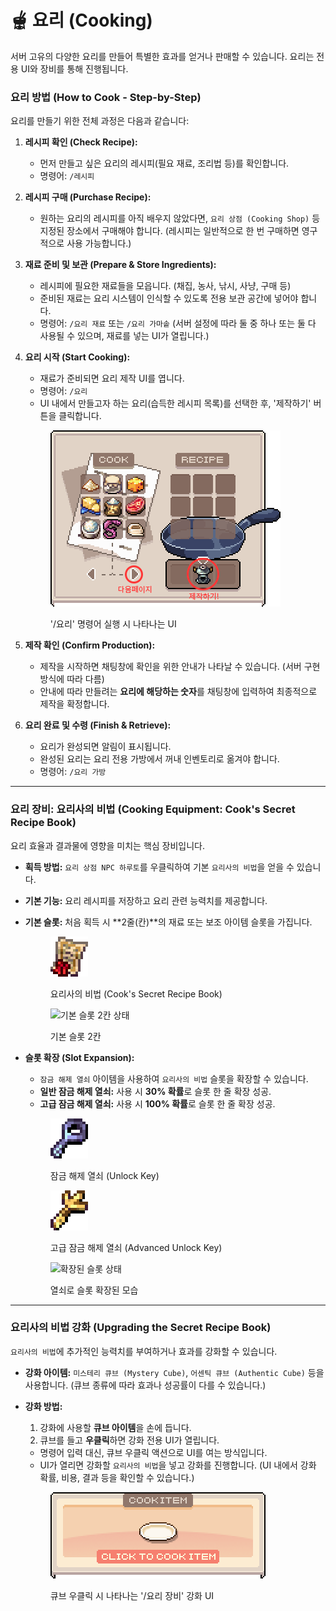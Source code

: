 # 🫕 요리 (Cooking)

서버 고유의 다양한 요리를 만들어 특별한 효과를 얻거나 판매할 수 있습니다. 요리는 전용 UI와 장비를 통해 진행됩니다.

### **요리 방법 (How to Cook - Step-by-Step)**

요리를 만들기 위한 전체 과정은 다음과 같습니다:

1.  **레시피 확인 (Check Recipe):**
    *   먼저 만들고 싶은 요리의 레시피(필요 재료, 조리법 등)를 확인합니다.
    *   명령어: `/레시피`

2.  **레시피 구매 (Purchase Recipe):**
    *   원하는 요리의 레시피를 아직 배우지 않았다면, `요리 상점 (Cooking Shop)` 등 지정된 장소에서 구매해야 합니다. (레시피는 일반적으로 한 번 구매하면 영구적으로 사용 가능합니다.)

3.  **재료 준비 및 보관 (Prepare & Store Ingredients):**
    *   레시피에 필요한 재료들을 모읍니다. (채집, 농사, 낚시, 사냥, 구매 등)
    *   준비된 재료는 요리 시스템이 인식할 수 있도록 전용 보관 공간에 넣어야 합니다.
    *   명령어: `/요리 재료` 또는 `/요리 가마솥` (서버 설정에 따라 둘 중 하나 또는 둘 다 사용될 수 있으며, 재료를 넣는 UI가 열립니다.)

4.  **요리 시작 (Start Cooking):**
    *   재료가 준비되면 요리 제작 UI를 엽니다.
    *   명령어: `/요리`
    *   UI 내에서 만들고자 하는 요리(습득한 레시피 목록)를 선택한 후, '제작하기' 버튼을 클릭합니다.

    <div align="left"><figure><img src="../../../.gitbook/assets/cook.png" alt="요리 제작 UI"><figcaption><p>'/요리' 명령어 실행 시 나타나는 UI</p></figcaption></figure></div>

5.  **제작 확인 (Confirm Production):**
    *   제작을 시작하면 채팅창에 확인을 위한 안내가 나타날 수 있습니다. (서버 구현 방식에 따라 다름)
    *   안내에 따라 만들려는 **요리에 해당하는 숫자**를 채팅창에 입력하여 최종적으로 제작을 확정합니다.

6.  **요리 완료 및 수령 (Finish & Retrieve):**
    *   요리가 완성되면 알림이 표시됩니다.
    *   완성된 요리는 요리 전용 가방에서 꺼내 인벤토리로 옮겨야 합니다.
    *   명령어: `/요리 가방`

---

### **요리 장비: 요리사의 비법 (Cooking Equipment: Cook's Secret Recipe Book)**

요리 효율과 결과물에 영향을 미치는 핵심 장비입니다.

*   **획득 방법:** `요리 상점 NPC 하루토`를 우클릭하여 기본 `요리사의 비법`을 얻을 수 있습니다.
*   **기본 기능:** 요리 레시피를 저장하고 요리 관련 능력치를 제공합니다.
*   **기본 슬롯:** 처음 획득 시 **2줄(칸)**의 재료 또는 보조 아이템 슬롯을 가집니다.

    <div align="left"><figure><img src="../../../.gitbook/assets/제목 없음-9 (1).png" alt="요리사의 비법 아이템"><figcaption><p>요리사의 비법 (Cook's Secret Recipe Book)</p></figcaption></figure></div>
    <div align="left"><figure><img src="../../../.gitbook/assets/2줄.png" alt="기본 슬롯 2칸 상태"><figcaption><p>기본 슬롯 2칸</p></figcaption></figure></div>

*   **슬롯 확장 (Slot Expansion):**
    *   `잠금 해제 열쇠` 아이템을 사용하여 `요리사의 비법` 슬롯을 확장할 수 있습니다.
    *   **일반 잠금 해제 열쇠:** 사용 시 **30% 확률**로 슬롯 한 줄 확장 성공.
    *   **고급 잠금 해제 열쇠:** 사용 시 **100% 확률**로 슬롯 한 줄 확장 성공.

    <div align="left"><figure><img src="../../../.gitbook/assets/잠금해제열쇠 (1).png" alt="일반 잠금 해제 열쇠"><figcaption><p>잠금 해제 열쇠 (Unlock Key)</p></figcaption></figure> <figure><img src="../../../.gitbook/assets/고급해제열쇠 (1).png" alt="고급 잠금 해제 열쇠"><figcaption><p>고급 잠금 해제 열쇠 (Advanced Unlock Key)</p></figcaption></figure></div>
    <div align="left"><figure><img src="../../../.gitbook/assets/3줄.png" alt="확장된 슬롯 상태"><figcaption><p>열쇠로 슬롯 확장된 모습</p></figcaption></figure></div>

---

### **요리사의 비법 강화 (Upgrading the Secret Recipe Book)**

`요리사의 비법`에 추가적인 능력치를 부여하거나 효과를 강화할 수 있습니다.

*   **강화 아이템:** `미스테리 큐브 (Mystery Cube)`, `어센틱 큐브 (Authentic Cube)` 등을 사용합니다. (큐브 종류에 따라 효과나 성공률이 다를 수 있습니다.)
*   **강화 방법:**
    1.  강화에 사용할 **큐브 아이템**을 손에 듭니다.
    2.  큐브를 들고 **우클릭**하면 강화 전용 UI가 열립니다.
    *   명령어 입력 대신, 큐브 우클릭 액션으로 UI를 여는 방식입니다.
    *   UI가 열리면 강화할 `요리사의 비법`을 넣고 강화를 진행합니다. (UI 내에서 강화 확률, 비용, 결과 등을 확인할 수 있습니다.)

    <div align="left"><figure><img src="../../../.gitbook/assets/ㄴㄴ.png" alt="요리 장비 강화 UI"><figcaption><p>큐브 우클릭 시 나타나는 '/요리 장비' 강화 UI</p></figcaption></figure></div>